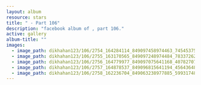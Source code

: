 ```yaml
---
layout: album
resource: stars
title: " - Part 106"
description: "facebook album of , part 106."
active: gallery
album-title: ""
images:
  - image_path: dikhahan123/106/2754_164284114_849097458974463_7454537526971015963_n.jpg
  - image_path: dikhahan123/106/2755_163170565_849097248974484_7833726208208926409_n.jpg
  - image_path: dikhahan123/106/2756_164779977_849097075641168_4078270746345817715_n.jpg
  - image_path: dikhahan123/106/2757_164878537_849096815641194_4564364855846422501_n.jpg
  - image_path: dikhahan123/106/2758_162236704_849063238977885_5993174814300407656_n.jpg
---
```

